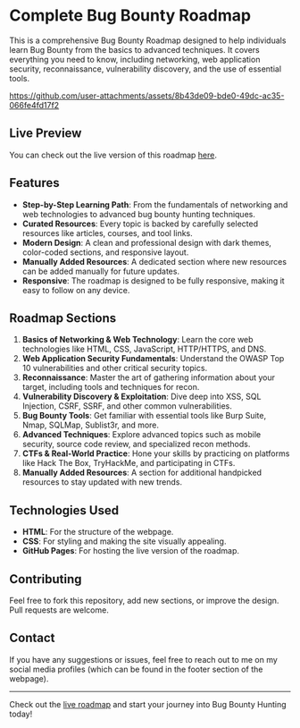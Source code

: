 # Complete Bug Bounty Roadmap  

This is a comprehensive Bug Bounty Roadmap designed to help individuals learn Bug Bounty from the basics to advanced techniques. It covers everything you need to know, including networking, web application security, reconnaissance, vulnerability discovery, and the use of essential tools.
 



https://github.com/user-attachments/assets/8b43de09-bde0-49dc-ac35-066fe4fd17f2



## Live Preview

You can check out the live version of this roadmap [here](https://n4itr0-07.github.io/Complete-Bug-Bounty-Roadmap/).


## Features

- **Step-by-Step Learning Path**: From the fundamentals of networking and web technologies to advanced bug bounty hunting techniques.
- **Curated Resources**: Every topic is backed by carefully selected resources like articles, courses, and tool links.
- **Modern Design**: A clean and professional design with dark themes, color-coded sections, and responsive layout.
- **Manually Added Resources**: A dedicated section where new resources can be added manually for future updates.
- **Responsive**: The roadmap is designed to be fully responsive, making it easy to follow on any device.

## Roadmap Sections

1. **Basics of Networking & Web Technology**: Learn the core web technologies like HTML, CSS, JavaScript, HTTP/HTTPS, and DNS.
2. **Web Application Security Fundamentals**: Understand the OWASP Top 10 vulnerabilities and other critical security topics.
3. **Reconnaissance**: Master the art of gathering information about your target, including tools and techniques for recon.
4. **Vulnerability Discovery & Exploitation**: Dive deep into XSS, SQL Injection, CSRF, SSRF, and other common vulnerabilities.
5. **Bug Bounty Tools**: Get familiar with essential tools like Burp Suite, Nmap, SQLMap, Sublist3r, and more.
6. **Advanced Techniques**: Explore advanced topics such as mobile security, source code review, and specialized recon methods.
7. **CTFs & Real-World Practice**: Hone your skills by practicing on platforms like Hack The Box, TryHackMe, and participating in CTFs.
8. **Manually Added Resources**: A section for additional handpicked resources to stay updated with new trends.


## Technologies Used

- **HTML**: For the structure of the webpage.
- **CSS**: For styling and making the site visually appealing.
- **GitHub Pages**: For hosting the live version of the roadmap.

## Contributing

Feel free to fork this repository, add new sections, or improve the design. Pull requests are welcome.

## Contact

If you have any suggestions or issues, feel free to reach out to me on my social media profiles (which can be found in the footer section of the webpage).

---

Check out the [live roadmap](https://n4itr0-07.github.io/Complete-Bug-Bounty-Roadmap/) and start your journey into Bug Bounty Hunting today!
